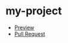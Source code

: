 # my-project
- [Preview](https://diana-shyrokikh.github.io/my-project)
- [Pull Request](https://github.com/diana-shyrokikh/my-project/pull/1/files)